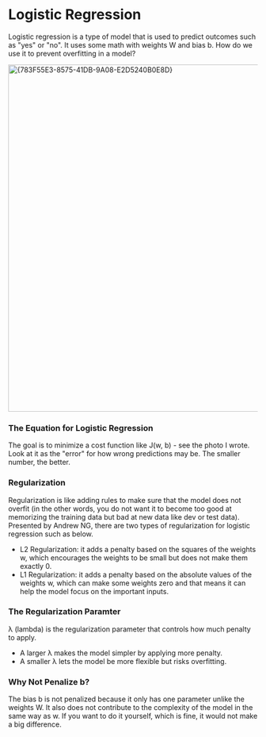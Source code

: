 # Logistic Regression

Logistic regression is a type of model that is used to predict outcomes such as "yes" or "no". It uses some math with weights W and bias b. How do we use it to prevent overfitting in a model?

<img width="700" alt="{783F55E3-8575-41DB-9A08-E2D5240B0E8D}" src="https://github.com/user-attachments/assets/533f6beb-909a-4bfd-9dbd-a976ccc25c0f" />

### The Equation for Logistic Regression 

The goal is to minimize a cost function like J(w, b) - see the photo I wrote. Look at it as the "error" for how wrong predictions may be. The smaller number, the better. 

### Regularization 

Regularization is like adding rules to make sure that the model does not overfit (in the other words, you do not want it to become too good at memorizing the training data but bad at new data like dev or test data). Presented by Andrew NG, there are two types of regularization for logistic regression such as below. 

* L2 Regularization: it adds a penalty based on the squares of the weights w, which encourages the weights to be small but does not make them exactly 0.
* L1 Regularization: it adds a penalty based on the absolute values of the weights w, which can make some weights zero and that means it can help the model focus on the important inputs.

### The Regularization Paramter
λ (lambda) is the regularization parameter that controls how much penalty to apply. 
* A larger λ makes the model simpler by applying more penalty.
* A smaller λ lets the model be more flexible but risks overfitting.

### Why Not Penalize b? 
The bias b is not penalized because it only has one parameter unlike the weights W. It also does not contribute to the complexity of the model in the same way as w. If you want to do it yourself, which is fine, it would not make a big difference. 
